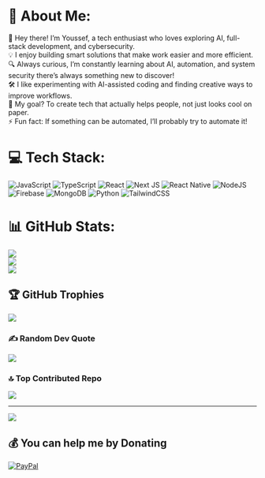 # 💫 About Me:
👋 Hey there! I’m Youssef, a tech enthusiast who loves exploring AI, full-stack development, and cybersecurity.<br>💡 I enjoy building smart solutions that make work easier and more efficient.<br>🔍 Always curious, I’m constantly learning about AI, automation, and system security there’s always something new to discover!<br>🛠 I like experimenting with AI-assisted coding and finding creative ways to improve workflows.<br>🎯 My goal? To create tech that actually helps people, not just looks cool on paper.<br>⚡ Fun fact: If something can be automated, I’ll probably try to automate it!


# 💻 Tech Stack:
![JavaScript](https://img.shields.io/badge/javascript-%23323330.svg?style=for-the-badge&logo=javascript&logoColor=%23F7DF1E) 
![TypeScript](https://img.shields.io/badge/typescript-%23007ACC.svg?style=for-the-badge&logo=typescript&logoColor=white)
![React](https://img.shields.io/badge/react-%2320232a.svg?style=for-the-badge&logo=react&logoColor=%2361DAFB) 
![Next JS](https://img.shields.io/badge/Next-black?style=for-the-badge&logo=next.js&logoColor=white) 
![React Native](https://img.shields.io/badge/react_native-%2320232a.svg?style=for-the-badge&logo=react&logoColor=%2361DAFB) 
![NodeJS](https://img.shields.io/badge/node.js-6DA55F?style=for-the-badge&logo=node.js&logoColor=white) 
![Firebase](https://img.shields.io/badge/firebase-%23039BE5.svg?style=for-the-badge&logo=firebase) 
![MongoDB](https://img.shields.io/badge/MongoDB-%234ea94b.svg?style=for-the-badge&logo=mongodb&logoColor=white)
![Python](https://img.shields.io/badge/python-3670A0?style=for-the-badge&logo=python&logoColor=ffdd54)
![TailwindCSS](https://img.shields.io/badge/tailwindcss-%2338B2AC.svg?style=for-the-badge&logo=tailwind-css&logoColor=white)
# 📊 GitHub Stats:
![](https://github-readme-stats.vercel.app/api?username=youssefelkorchi&theme=shadow_blue&hide_border=false&include_all_commits=false&count_private=false)<br/>
![](https://nirzak-streak-stats.vercel.app/?user=youssefelkorchi&theme=shadow_blue&hide_border=false)<br/>
![](https://github-readme-stats.vercel.app/api/top-langs/?username=youssefelkorchi&theme=shadow_blue&hide_border=false&include_all_commits=false&count_private=false&layout=compact)

## 🏆 GitHub Trophies
![](https://github-profile-trophy.vercel.app/?username=youssefelkorchi&theme=radical&no-frame=false&no-bg=false&margin-w=4)

### ✍️ Random Dev Quote
![](https://quotes-github-readme.vercel.app/api?type=horizontal&theme=radical)

### 🔝 Top Contributed Repo
![](https://github-contributor-stats.vercel.app/api?username=youssefelkorchi&limit=5&theme=dark&combine_all_yearly_contributions=true)

---
[![](https://visitcount.itsvg.in/api?id=youssefelkorchi&icon=0&color=0)](https://visitcount.itsvg.in)

  ## 💰 You can help me by Donating
  [![PayPal](https://img.shields.io/badge/PayPal-00457C?style=for-the-badge&logo=paypal&logoColor=white)](https://paypal.me/YELKORCHI17) 

  
<!-- Proudly created with GPRM ( https://gprm.itsvg.in ) -->
